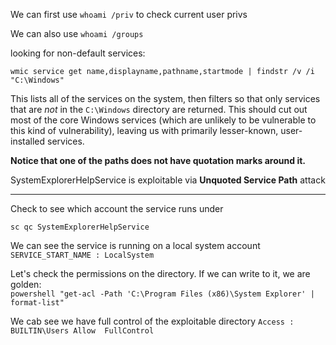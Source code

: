 We can first use `whoami /priv` to check current user privs

We can also use `whoami /groups`


looking for non-default services:  

`wmic service get name,displayname,pathname,startmode | findstr /v /i "C:\Windows"`

This lists all of the services on the system, then filters so that only services that are _not_ in the `C:\Windows` directory are returned. This should cut out most of the core Windows services (which are unlikely to be vulnerable to this kind of vulnerability), leaving us with primarily lesser-known, user-installed services.


**Notice that one of the paths does not have quotation marks around it.**

SystemExplorerHelpService is exploitable via 
**Unquoted Service Path** attack

---

Check to see which account the service runs under

`sc qc SystemExplorerHelpService`

We can see the service is running on a local system account
`SERVICE_START_NAME : LocalSystem`

Let's check the permissions on the directory. If we can write to it, we are golden:  
`powershell "get-acl -Path 'C:\Program Files (x86)\System Explorer' | format-list"`

We cab see we have full control of the exploitable directory
`Access : BUILTIN\Users Allow  FullControl`


